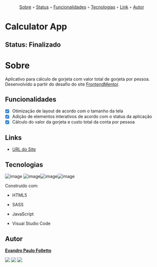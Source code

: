 <p align="center">
  <a href="#sobre">Sobre</a> ◦ 
  <a href="#status">Status</a> ◦ 
  <a href="#funcionadlidades">Funcionalidades</a> ◦ 
  <a href="#tecnologias">Tecnologias</a> ◦ 
  <a href="#link">Link</a> ◦ 
  <a href="#autor">Autor</a>
</p>

# Calculator App

## Status: Finalizado

# Sobre

Aplicativo para cálculo de gorjeta com valor total de gorjeta por pessoa. Desenvolvido a partir do desafio do site [FrontendMentor](https://www.frontendmentor.io/challenges/tip-calculator-app-ugJNGbJUX).

## Funcionalidades

- [x] Otimização de layout de acordo com o tamanho da tela
- [x] Adição de elementos interativos de acordo com o status da aplicação
- [x] Cálculo do valor da gorjeta e custo total da conta por pessoa

## Links

- [URL do Site](https://primeiroprojetolandingpage.netlify.app/)

## Tecnologias 

![image](https://img.shields.io/badge/HTML5-E34F26?style=for-the-badge&logo=html5&logoColor=white) ![image](https://img.shields.io/badge/JavaScript-F7DF1E?style=for-the-badge&logo=javascript&logoColor=black)![image](https://img.shields.io/badge/Figma-F24E1E?style=for-the-badge&logo=figma&logoColor=white)![image](https://img.shields.io/badge/Visual_Studio_Code-0078D4?style=for-the-badge&logo=visual%20studio%20code&logoColor=white)

Construído com:

- HTML5

- SASS

- JavaScript

- Visual Studio Code

## Autor

[**Evandro Paulo Folletto**](https://github.com/epfolletto)

<div>
  <a href="https://github.com/epfolletto" target="_blank"><img src="https://img.shields.io/badge/GitHub-100000?style=for-the-badge&logo=github&logoColor=white" target="_blank"></a>
  <a href="https://www.linkedin.com/in/evandrofolletto/" target="_blank"><img src="https://img.shields.io/badge/LinkedIn-0077B5?style=for-the-badge&logo=linkedin&logoColor=white" target="_blank"></a>
  <a href="mailto:<nowiki>evandrofolletto@gmail.com"><img src="https://img.shields.io/badge/Gmail-D14836?style=for-the-badge&logo=gmail&logoColor=white"></a>
</div>
